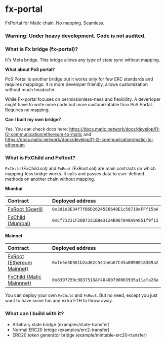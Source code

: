 # fx-portal

FxPortal for Matic chain. No mapping. Seamless.

### Warning: Under heavy development. Code is not audited.

### What is Fx bridge (fx-portal)?

It's Meta bridge. This bridge allows any type of state sync without mapping.

**What about PoS portal?**

PoS Portal is another bridge but it works only for few ERC standards and requires mappings. It is more developer friendly, allows customization without much headache. 

While Fx-portal focuses on permissionless-ness and flexibility. A deverloper might have to write more code but more customizatable than PoS Portal. Requires no mapping.

**Can I built my own bridge?**

Yes. You can check docs here: https://docs.matic.network/docs/develop/l1-l2-communication/ethereum-to-matic and https://docs.matic.network/docs/develop/l1-l2-communication/matic-to-ethereum 

### What is FxChild and FxRoot?

`FxChild` (FxChild.sol)  and `FxRoot` (FxRoot.sol) are main contracts on which mapping-less bridge works. It calls and passes data to user-defined methods on another chain without mapping.

**Mumbai**

| Contract | Deployed address  |
| :----- | :- |
| [FxRoot (Goerli)](https://goerli.etherscan.io/address/0x3d1d3E34f7fB6D26245E6640E1c50710eFFf15bA#code) | `0x3d1d3E34f7fB6D26245E6640E1c50710eFFf15bA` |
| [FxChild (Mumbai)](https://explorer-mumbai.maticvigil.com/address/0xCf73231F28B7331BBe3124B907840A94851f9f11/contracts) | `0xCf73231F28B7331BBe3124B907840A94851f9f11`|

**Mainnet**


| Contract | Deployed address  |
| :----- | :- |
| [FxRoot (Ethereum Mainnet)](https://etherscan.io/address/0xfe5e5d361b2ad62c541bab87c45a0b9b018389a2#code) | `0xfe5e5D361b2ad62c541bAb87C45a0B9B018389a2` |
| [FxChild (Matic Mainnnet)](https://explorer-mainnet.maticvigil.com/address/0x8397259c983751DAf40400790063935a11afa28a/contracts) | `0x8397259c983751DAf40400790063935a11afa28a`|


You can deploy your own `FxChild` and `FxRoot`. But no need, except you just want to have some fun and extra ETH to throw away.

### What can I build with it?

* Arbitrary state bridge (examples/state-transfer)
* Normal ERC20 bridge (examples/erc2-transfer)
* ERC20 token generator bridge (example/mintable-erc20-transfer)

